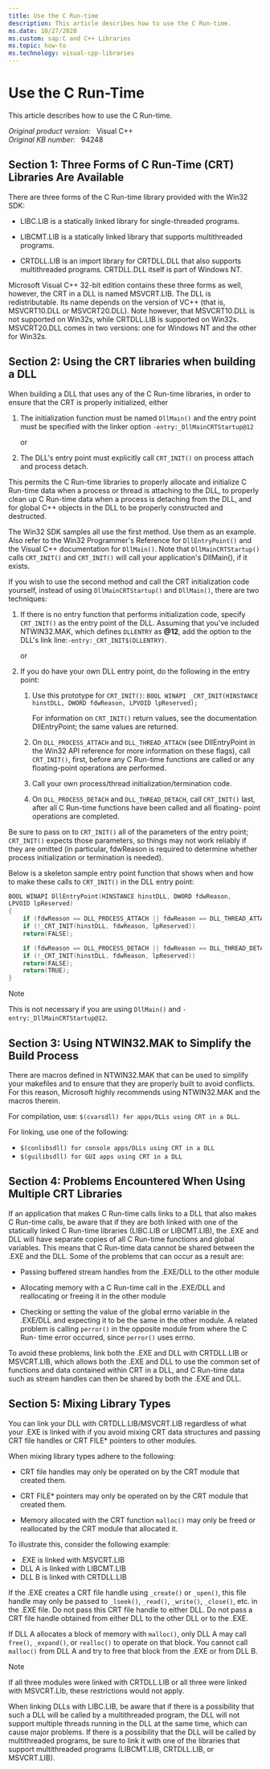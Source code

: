 ```yaml
---
title: Use the C Run-time
description: This article describes how to use the C Run-time.
ms.date: 10/27/2020
ms.custom: sap:C and C++ Libraries
ms.topic: how-to
ms.technology: visual-cpp-libraries
---
```

# Use the C Run-Time

This article describes how to use the C Run-time.

_Original product version:_ &nbsp; Visual C++  
_Original KB number:_ &nbsp; 94248

## Section 1: Three Forms of C Run-Time (CRT) Libraries Are Available

There are three forms of the C Run-time library provided with the Win32 SDK:

- LIBC.LIB is a statically linked library for single-threaded programs.

- LIBCMT.LIB is a statically linked library that supports multithreaded programs.

- CRTDLL.LIB is an import library for CRTDLL.DLL that also supports multithreaded programs. CRTDLL.DLL itself is part of Windows NT.

Microsoft Visual C++ 32-bit edition contains these three forms as well, however, the CRT in a DLL is named MSVCRT.LIB. The DLL is redistributable. Its name depends on the version of VC++ (that is, MSVCRT10.DLL or MSVCRT20.DLL). Note however, that MSVCRT10.DLL is not supported on Win32s, while CRTDLL.LIB is supported on Win32s. MSVCRT20.DLL comes in two versions: one for Windows NT and the other for Win32s.

## Section 2: Using the CRT libraries when building a DLL

When building a DLL that uses any of the C Run-time libraries, in order to ensure that the CRT is properly initialized, either

1. The initialization function must be named `DllMain()` and the entry point must be specified with the linker option `-entry:_DllMainCRTStartup@12`

   or

2. The DLL's entry point must explicitly call `CRT_INIT()` on process attach and process detach.

This permits the C Run-time libraries to properly allocate and initialize C Run-time data when a process or thread is attaching to the DLL, to properly clean up C Run-time data when a process is detaching from the DLL, and for global C++ objects in the DLL to be properly constructed and destructed.

The Win32 SDK samples all use the first method. Use them as an example. Also refer to the Win32 Programmer's Reference for `DllEntryPoint()` and the Visual C++ documentation for `DllMain()`. Note that `DllMainCRTStartup()` calls `CRT_INIT()` and `CRT_INIT()` will call your application's DllMain(), if it exists.

If you wish to use the second method and call the CRT initialization code yourself, instead of using `DllMainCRTStartup()` and `DllMain()`, there are two techniques:

1. If there is no entry function that performs initialization code, specify `CRT_INIT()` as the entry point of the DLL. Assuming that you've included NTWIN32.MAK, which defines `DLLENTRY` as **@12**, add the option to the DLL's link line:`-entry:_CRT_INIT$(DLLENTRY)`.

   or

2. If you do have your own DLL entry point, do the following in the entry point:

    1. Use this prototype for `CRT_INIT()`: `BOOL WINAPI _CRT_INIT(HINSTANCE hinstDLL, DWORD fdwReason, LPVOID lpReserved);`

       For information on `CRT_INIT()` return values, see the documentation DllEntryPoint; the same values are returned.

    2. On `DLL_PROCESS_ATTACH` and `DLL_THREAD_ATTACH` (see DllEntryPoint in the Win32 API reference for more information on these flags), call `CRT_INIT()`, first, before any C Run-time functions are called or any floating-point operations are performed.

    3. Call your own process/thread initialization/termination code.

    4. On `DLL_PROCESS_DETACH` and `DLL_THREAD_DETACH`, call `CRT_INIT()` last, after all C Run-time functions have been called and all floating- point operations are completed.

Be sure to pass on to `CRT_INIT()` all of the parameters of the entry point; `CRT_INIT()` expects those parameters, so things may not work reliably if they are omitted (in particular, fdwReason is required to determine whether process initialization or termination is needed).

Below is a skeleton sample entry point function that shows when and how to make these calls to `CRT_INIT()` in the DLL entry point:

```cpp
BOOL WINAPI DllEntryPoint(HINSTANCE hinstDLL, DWORD fdwReason,
LPVOID lpReserved)
{
    if (fdwReason == DLL_PROCESS_ATTACH || fdwReason == DLL_THREAD_ATTACH)
    if (!_CRT_INIT(hinstDLL, fdwReason, lpReserved))
    return(FALSE);

    if (fdwReason == DLL_PROCESS_DETACH || fdwReason == DLL_THREAD_DETACH)
    if (!_CRT_INIT(hinstDLL, fdwReason, lpReserved))
    return(FALSE);
    return(TRUE);
}
```

> [!NOTE]
> This is not necessary if you are using `DllMain()` and `-entry:_DllMainCRTStartup@12`.

## Section 3: Using NTWIN32.MAK to Simplify the Build Process

There are macros defined in NTWIN32.MAK that can be used to simplify your makefiles and to ensure that they are properly built to avoid conflicts. For this reason, Microsoft highly recommends using NTWIN32.MAK and the macros therein.

For compilation, use: `$(cvarsdll) for apps/DLLs using CRT in a DLL`.

For linking, use one of the following:

- `$(conlibsdll) for console apps/DLLs using CRT in a DLL`
- `$(guilibsdll) for GUI apps using CRT in a DLL`

## Section 4: Problems Encountered When Using Multiple CRT Libraries

If an application that makes C Run-time calls links to a DLL that also makes C Run-time calls, be aware that if they are both linked with one of the statically linked C Run-time libraries (LIBC.LIB or LIBCMT.LIB), the .EXE and DLL will have separate copies of all C Run-time functions and global variables. This means that C Run-time data cannot be shared between the .EXE and the DLL. Some of the problems that can occur as a result are:

- Passing buffered stream handles from the .EXE/DLL to the other module

- Allocating memory with a C Run-time call in the .EXE/DLL and reallocating or freeing it in the other module

- Checking or setting the value of the global errno variable in the .EXE/DLL and expecting it to be the same in the other module. A related problem is calling `perror()` in the opposite module from where the C Run- time error occurred, since `perror()` uses errno.

To avoid these problems, link both the .EXE and DLL with CRTDLL.LIB or MSVCRT.LIB, which allows both the .EXE and DLL to use the common set of functions and data contained within CRT in a DLL, and C Run-time data such as stream handles can then be shared by both the .EXE and DLL.

## Section 5: Mixing Library Types

You can link your DLL with CRTDLL.LIB/MSVCRT.LIB regardless of what your .EXE is linked with if you avoid mixing CRT data structures and passing CRT file handles or CRT FILE* pointers to other modules.

When mixing library types adhere to the following:

- CRT file handles may only be operated on by the CRT module that created them.

- CRT FILE* pointers may only be operated on by the CRT module that created them.

- Memory allocated with the CRT function `malloc()` may only be freed or reallocated by the CRT module that allocated it.

To illustrate this, consider the following example:

- .EXE is linked with MSVCRT.LIB
- DLL A is linked with LIBCMT.LIB
- DLL B is linked with CRTDLL.LIB

If the .EXE creates a CRT file handle using `_create()` or `_open()`, this file handle may only be passed to `_lseek()`, `_read()`, `_write()`, `_close()`, etc. in the .EXE file. Do not pass this CRT file handle to either DLL. Do not pass a CRT file handle obtained from either DLL to the other DLL or to the .EXE.

If DLL A allocates a block of memory with `malloc()`, only DLL A may call `free()`, `_expand()`, or `realloc()` to operate on that block. You cannot call `malloc()` from DLL A and try to free that block from the .EXE or from DLL B.

> [!NOTE]
> If all three modules were linked with CRTDLL.LIB or all three were linked with MSVCRT.LIb, these restrictions would not apply.

When linking DLLs with LIBC.LIB, be aware that if there is a possibility that such a DLL will be called by a multithreaded program, the DLL will not support multiple threads running in the DLL at the same time, which can cause major problems. If there is a possibility that the DLL will be called by multithreaded programs, be sure to link it with one of the libraries that support multithreaded programs (LIBCMT.LIB, CRTDLL.LIB, or MSVCRT.LIB).
